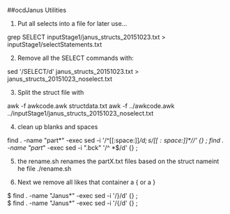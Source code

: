 ##ocdJanus Utilities

1) Put all selects into a file for later use...

grep SELECT inputStage1/janus_structs_20151023.txt > inputStage1/selectStatements.txt

2) Remove all the SELECT commands with:

sed  '/SELECT/d' janus_structs_20151023.txt > janus_structs_20151023_noselect.txt

3) Split the struct file with 

awk -f awkcode.awk structdata.txt 
awk -f ../awkcode.awk ../inputStage1/janus_structs_20151023_noselect.txt

4) clean up blanks and spaces

find . -name "part*" -exec sed -i '/^[[:space:]]*$/d;s/[[:space:]]*$//' {} \;
find . -name "part*" -exec sed -i ".bck" '/^ *$/d' {} \;

5) the rename.sh renames the partX.txt files based on the struct nameint he file
./rename.sh 

6) Next we remove all likes that container a { or a }

$ find . -name "Janus*" -exec sed -i '/}/d' {} \;                                                                                                                    
$ find . -name "Janus*" -exec sed -i '/{/d' {} \; 


